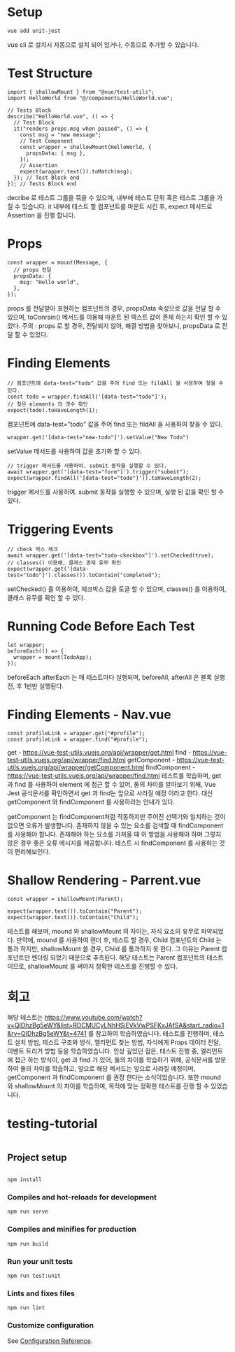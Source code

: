 # Setup

```
vue add unit-jest
```

vue cli 로 설치시 자동으로 설치 되어 있거나, 수동으로 추가할 수 있습니다.

# Test Structure

```
import { shallowMount } from "@vue/test-utils";
import HelloWorld from "@/components/HelloWorld.vue";

// Tests Block
describe("HelloWorld.vue", () => {
  // Test Block
  it("renders props.msg when passed", () => {
    const msg = "new message";
    // Test Component
    const wrapper = shallowMount(HelloWorld, {
      propsData: { msg },
    });
    // Assertion
    expect(wrapper.text()).toMatch(msg);
  }); // Test Block end
}); // Tests Block end
```

decribe 로 테스트 그룹을 묶을 수 있으며, 내부에 테스트 단위 혹은 테스트 그룹을 가질 수 있습니다.
it 내부에 테스트 할 컴포넌트를 마운트 시킨 후, expect 메서드로 Assertion 을 진행 합니다.

# Props

```
const wrapper = mount(Message, {
  // props 전달
  propsData: {
    msg: "Hello world",
  },
});
```

props 를 전달받아 표현하는 컴포넌트의 경우, propsData 속성으로 값을 전달 할 수 있으며, toConrain() 메서드를 이용해 마운트 된 텍스트 값이 존재 하는지 확인 할 수 있었다.
주의 : props 로 할 경우, 전달되지 않아, 해결 방법을 찾아보니, propsData 로 전달 할 수 있었다.

# Finding Elements

```
// 컴포넌트에 data-test="todo" 값을 주어 find 또는 fildAll 을 사용하여 찾을 수 있다.
const todo = wrapper.findAll('[data-test="todo"]');
// 찾은 elements 의 갯수 확인
expect(todo).toHaveLength(1);
```

컴포넌트에 data-test="todo" 값을 주어 find 또는 fildAll 을 사용하여 찾을 수 있다.

```
wrapper.get('[data-test="new-todo"]').setValue("New Todo")
```

setValue 메서드를 사용하여 값을 초기화 할 수 있다.

```
// trigger 메서드를 사용하여. submit 동작을 실행할 수 있다.
await wrapper.get('[data-test="form"]').trigger("submit");
expect(wrapper.findAll('[data-test="todo"]')).toHaveLength(2);
```

trigger 메서드를 사용하여. submit 동작을 실행할 수 있으며, 실행 된 값을 확인 할 수 있다.

# Triggering Events

```
// check 박스 체크
await wrapper.get('[data-test="todo-ckeckbox"]').setChecked(true);
// classes() 이용해, 클래스 존재 유무 확인
expect(wrapper.get('[data-test="todo"]').classes()).toContain("completed");
```

setChecked() 를 이용하여, 체크박스 값을 토글 할 수 있으며, classes() 를 이용하여, 클래스 유무를 확인 할 수 있다.

# Running Code Before Each Test

```
let wrapper;
beforeEach(() => {
  wrapper = mount(TodoApp);
});
```

beforeEach afterEach 는 매 테스트마다 실행되며, beforeAll, afterAll 은 블록 실행 전, 후 1번만 실행된다.

# Finding Elements - Nav.vue

```
const profileLink = wrapper.get("#profile");
const profileLink = wrapper.find("#profile");

```

get - https://vue-test-utils.vuejs.org/api/wrapper/get.html
find - https://vue-test-utils.vuejs.org/api/wrapper/find.html
getComponent - https://vue-test-utils.vuejs.org/api/wrapper/getComponent.html
findComponent - https://vue-test-utils.vuejs.org/api/wrapper/find.html
테스트를 학습하며, get 과 find 를 사용하여 element 에 접근 할 수 있어, 둘의 차이를 알아보기 위해, Vue Jest 공식문서를 확인하면서 get 과 find는 앞으로 사라질 예정 이라고 한다. 대신 getComponent 와 findComponent 를 사용하라는 안내가 있다.

getComponent 는 findComponent처럼 작동하지만 주어진 선택기와 일치하는 것이 없으면 오류가 발생합니다. 존재하지 않을 수 있는 요소를 검색할 때 findComponent를 사용해야 합니다. 존재해야 하는 요소를 가져올 때 이 방법을 사용해야 하며 그렇지 않은 경우 좋은 오류 메시지를 제공합니다.
테스트 시 findComponent 를 사용하는 것이 편리해보인다.

# Shallow Rendering - Parrent.vue

```
const wrapper = shallowMount(Parent);

expect(wrapper.text()).toContain("Parent");
expect(wrapper.text()).toContain("Child");
```

테스트를 해보며, mound 와 shallowMount 의 차이는, 자식 요소의 유무로 파악되었다. 만약에, mound 를 사용하여 렌더 후, 테스트 할 경우, Child 컴포넌트의 Child 는 통과 하지만, shallowMount 쓸 경우, Child 를 통과하지 못 한다. 그 이유는 Parent 컴포넌트만 렌더링 되었기 때문으로 추측된다. 해당 테스트는 Parent 컴포넌트의 테스트 이므로, shallowMount 를 써야지 정확한 테스트를 진행할 수 있다.

# 회고

해당 테스트는 https://www.youtube.com/watch?v=QIDhzBg5eWY&list=RDCMUCyLNhHSiEVkVwPSFKxJAfSA&start_radio=1&rv=QIDhzBg5eWY&t=4741 를 참고하여 학습하였습니다.
테스트를 진행하며, 테스트 설치 방법, 테스트 구조와 방식, 엘리먼트 찾는 방법, 자식에게 Props 데이터 전달, 이벤트 트리거 방법 등을 학습하였습니다.
인상 깊었던 점은, 테스트 진행 중, 엘리먼트에 접근 하는 방식이, get 과 find 가 있어, 둘의 차이를 학습하기 위해, 공식문서를 방문하여 둘의 차이를 학습하고, 앞으로 해당 메서드는 앞으로 사라질 예정이며, getComponent 과 findComponent 를 권장 한다는 소식이었습니다. 또한 mound 와 shallowMount 의 차이를 학습하여, 목적에 맞는 정확한 테스트를 진행 할 수 있었습니다.

# testing-tutorial

```

```

## Project setup

```

```

```
npm install
```

### Compiles and hot-reloads for development

```
npm run serve
```

### Compiles and minifies for production

```
npm run build
```

### Run your unit tests

```
npm run test:unit
```

### Lints and fixes files

```
npm run lint
```

### Customize configuration

See [Configuration Reference](https://cli.vuejs.org/config/).
